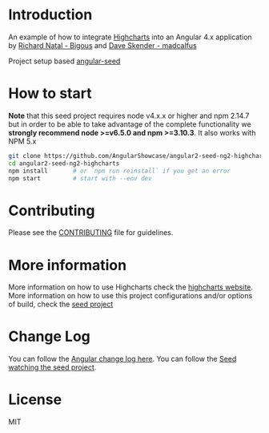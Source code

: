 # Introduction

An example of how to integrate [Highcharts](http://www.highcharts.com/) into an Angular 4.x application by [Richard Natal - Bigous](https://github.com/Bigous) and [Dave Skender - madcalfus](https://github.com/madcalfus)

Project setup based [angular-seed](https://github.com/mgechev/angular-seed.git)

# How to start

**Note** that this seed project requires node v4.x.x or higher and npm 2.14.7 but in order to be able to take advantage of the complete functionality we **strongly recommend node >=v6.5.0 and npm >=3.10.3**.  It also works with NPM 5.x

```bash
git clone https://github.com/AngularShowcase/angular2-seed-ng2-highcharts.git
cd angular2-seed-ng2-highcharts
npm install       # or `npm run reinstall` if you get an error
npm start         # start with --env dev
```

# Contributing

Please see the [CONTRIBUTING](https://github.com/mgechev/angular-seed/blob/master/CONTRIBUTING.md) file for guidelines.

# More information

More information on how to use Highcharts check the [highcharts website](http://www.highcharts.com).
More information on how to use this project configurations and/or options of build, check the [seed project](https://github.com/mgechev/angular-seed)

# Change Log

You can follow the [Angular change log here](https://github.com/angular/angular/blob/master/CHANGELOG.md).
You can follow the [Seed watching the seed project](https://github.com/mgechev/angular-seed).

# License

MIT


